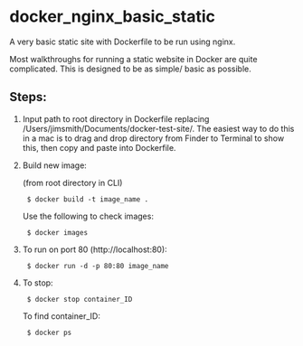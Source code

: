 # docker_nginx_basic_static
A very basic static site with Dockerfile to be run using nginx.

Most walkthroughs for running a static website in Docker are quite complicated. This is designed to be as simple/ basic as possible.

## Steps:
1. Input path to root directory in Dockerfile replacing /Users/jimsmith/Documents/docker-test-site/. The easiest way to do this in a mac is to drag and drop directory from Finder to Terminal to show this, then copy and paste into Dockerfile.

2. Build new image:
    
    (from root directory in CLI)

        $ docker build -t image_name .

    Use the following to check images:

        $ docker images

3. To run on port 80 (http://localhost:80):

        $ docker run -d -p 80:80 image_name

4. To stop:

        $ docker stop container_ID

    To find container_ID:

        $ docker ps
